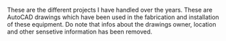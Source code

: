 These are the different projects I have handled over the years. These are AutoCAD drawings which have been used in the fabrication and installation of these equipment.
Do note that infos about the drawings owner, location and other sensetive information has been removed.
